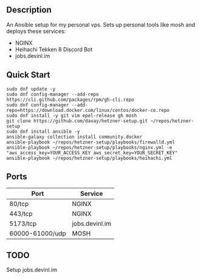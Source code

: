 ## Description

An Ansible setup for my personal vps. Sets up personal tools like mosh and deploys these services:

- NGINX
- Heihachi Tekken 8 Discord Bot
- jobs.devinl.im

## Quick Start

```
sudo dnf update -y
sudo dnf config-manager --add-repo https://cli.github.com/packages/rpm/gh-cli.repo
sudo dnf config-manager --add-repo=https://download.docker.com/linux/centos/docker-ce.repo
sudo dnf install -y git vim epel-release gh mosh
git clone https://github.com/davay/hetzner-setup.git ~/repos/hetzner-setup
sudo dnf install ansible -y
ansible-galaxy collection install community.docker
ansible-playbook ~/repos/hetzner-setup/playbooks/firewalld.yml
ansible-playbook ~/repos/hetzner-setup/playbooks/nginx.yml -e "aws_access_key=YOUR_ACCESS_KEY aws_secret_key=YOUR_SECRET_KEY"
ansible-playbook ~/repos/hetzner-setup/playbooks/heihachi.yml
```

## Ports

| Port            | Service     |
| --------------- | ------- |
| 80/tcp          | NGINX   |
| 443/tcp         | NGINX   |
| 5173/tcp        | jobs.devinl.im |
| 60000-61000/udp | MOSH    | 

## TODO 

Setup jobs.devinl.im
